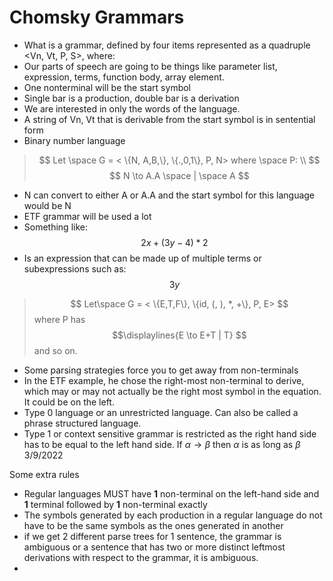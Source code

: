 # Chomsky Grammars
- What is a grammar, defined by four items represented as a quadruple \<Vn, Vt, P, S>, where:
- Our parts of speech are going to be things like parameter list, expression, terms, function body, array element.
- One nonterminal will be the start symbol
- Single bar is a production, double bar is a derivation
- We are interested in only the words of the language.
- A string of Vn, Vt that is derivable from the start symbol is in sentential form
- Binary number language
> $$ Let \space G = < \{N, A,B,\}, \{.,0,1\}, P, N> where \space P: \\ $$$$ N \to A.A \space | \space A $$
- N can convert to either A or A.A and the start symbol for this language would be N
- ETF grammar will be used a lot
- Something like: $$2x + (3y - 4) * 2
$$
- Is an expression that can be made up of multiple terms or subexpressions such as:$$3y$$
> $$ Let\space G = < \{E,T,F\}, \{id, (, ), *, +\}, P, E> $$where P has $$\displaylines{E \to E+T | T} $$and so on.
- Some parsing strategies force you to get away from non-terminals
- In the ETF example, he chose the right-most non-terminal to derive, which may or may not actually be the right most symbol in the equation. It could be on the left.
- Type 0 language or an unrestricted language. Can also be called a phrase structured language.
- Type 1 or context sensitive grammar is restricted as the right hand side has to be equal to the left hand side. If $\alpha\to\beta$ then  $\alpha$ is as long as $\beta$
3/9/2022

Some extra rules
- Regular languages MUST have **1** non-terminal on the left-hand side and **1** terminal followed by **1** non-terminal exactly
- The symbols generated by each production in a regular language do not have to be the same symbols as the ones generated in another
- if we get 2 different parse trees for 1 sentence, the grammar is ambiguous or a sentence that has two or more distinct leftmost derivations with respect to the grammar, it is ambiguous.
-  
